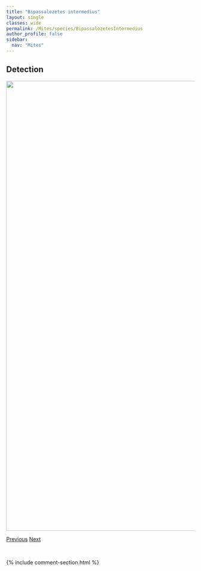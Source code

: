 ```yaml
---
title: "Bipassalozetes intermedius"
layout: single
classes: wide
permalink: /Mites/species/BipassalozetesIntermedius
author_profile: false
sidebar:
  nav: "Mites"
---
```


<h2>Detection</h2>

<a href="https://drive.google.com/uc?export=view&id=1zb4W3vDxJDy_2R4Qq922TxSuPXuEf6RK">
<img src="https://drive.google.com/uc?export=view&id=1zb4W3vDxJDy_2R4Qq922TxSuPXuEf6RK" height = "1200" width = "800">
</a>


<a href="/DevelopmentWebsite/Mites/species/BelbaSpADEW" class="pagination--pager" title="Belba sp. A DEW">Previous</a> <a href="/DevelopmentWebsite/Mites/species/CaenobelbaAlleganiensis" class="pagination--pager" title="Caenobelba alleganiensis">Next</a>

<p>&nbsp;</p>

{% include comment-section.html %}
